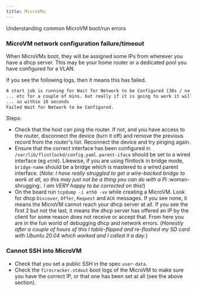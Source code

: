 ```yaml
---
title: MicroVMs
---
```


Understanding common MicroVM boot/run errors

### MicroVM network configuration failure/timeout

When MicroVMs boot, they will be assigned some IPs from wherever you have a dhcp server.
This may be your home router or a dedicated pool you have configured for a VLAN.

If you see the following logs, then it means this has failed.

```sh
A start job is running for Wait for Network to be Configured (38s / no limit)
... etc for a couple of mins. but really if it is going to work it will do
... so within 10 seconds
Failed Wait for Network to be Configured.
```

Steps:
- Check that the host can ping the router. If not, and you have access to the router,
	disconnect the device (turn it off) and remove the previous record from the router's
	list. Reconnect the device and try pinging again.
- Ensure that the correct interface has been configured in `/var/lib/flintlockd/config.yaml`.
	`parent-iface` should be set to a wired interface (eg `eth0`). Likewise, if you are
	using flintlock in bridge mode, `bridge-name` should be a bridge which is mastered
	to a wired parent interface. (_Note: I have really struggled to get a wire-backed bridge
	to work at all, so this may just not be a thing you can do with a Pi_ :woman-shrugging:_.
	I am VERY happy to be corrected on this!_)
- On the board run `tcpdump -i eth0 -vv` while creating a MicroVM. Look for dhcp
	`Discover`, `Offer`, `Request` and `ACK` messages. If you see none, it means the
	MicroVM cannot reach your dhcp server at all. If you see the first 2 but not the last,
	it means the dhcp server has offered an IP by the client for some reason does not
	receive or accept that. From here you are in the fun world of debugging dhcp
	and network errors. (_Honestly after a couple of hours of this I table-flipped
	and re-flashed my SD card with Ubuntu 20.04 which worked and I called it a day_.)

### Cannot SSH into MicroVM

- Check that you set a public SSH in the spec `user-data`.
- Check the `firecracker.stdout` boot logs of the MicroVM to make sure you have
	the correct IP, or that one has been set at all (see the above section).
